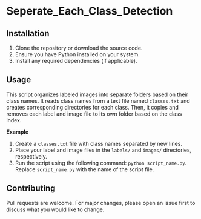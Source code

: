 <h1>Seperate_Each_Class_Detection</h1>

<h2>Installation</h2>
<ol>
  <li>Clone the repository or download the source code.</li>
  <li>Ensure you have Python installed on your system.</li>
  <li>Install any required dependencies (if applicable).</li>
</ol>

<h2>Usage</h2>
<p>This script organizes labeled images into separate folders based on their class names. It reads class names from a text file named <code>classes.txt</code> and creates corresponding directories for each class. Then, it copies and removes each label and image file to its own folder based on the class index.</p>
<p><strong>Example</strong></p>
<ol>
  <li>Create a <code>classes.txt</code> file with class names separated by new lines.</li>
  <li>Place your label and image files in the <code>labels/</code> and <code>images/</code> directories, respectively.</li>
  <li>Run the script using the following command: <code>python script_name.py</code>. Replace <code>script_name.py</code> with the name of the script file.</li>
</ol>

<h2>Contributing</h2>
<p>Pull requests are welcome. For major changes, please open an issue first to discuss what you would like to change.</p>
